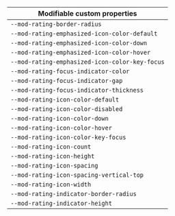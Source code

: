 | Modifiable custom properties                   |
| ---------------------------------------------- |
| `--mod-rating-border-radius`                   |
| `--mod-rating-emphasized-icon-color-default`   |
| `--mod-rating-emphasized-icon-color-down`      |
| `--mod-rating-emphasized-icon-color-hover`     |
| `--mod-rating-emphasized-icon-color-key-focus` |
| `--mod-rating-focus-indicator-color`           |
| `--mod-rating-focus-indicator-gap`             |
| `--mod-rating-focus-indicator-thickness`       |
| `--mod-rating-icon-color-default`              |
| `--mod-rating-icon-color-disabled`             |
| `--mod-rating-icon-color-down`                 |
| `--mod-rating-icon-color-hover`                |
| `--mod-rating-icon-color-key-focus`            |
| `--mod-rating-icon-count`                      |
| `--mod-rating-icon-height`                     |
| `--mod-rating-icon-spacing`                    |
| `--mod-rating-icon-spacing-vertical-top`       |
| `--mod-rating-icon-width`                      |
| `--mod-rating-indicator-border-radius`         |
| `--mod-rating-indicator-height`                |
